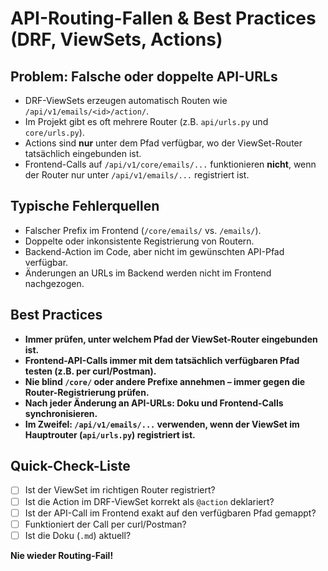 # API-Routing-Fallen & Best Practices (DRF, ViewSets, Actions)

## Problem: Falsche oder doppelte API-URLs
- DRF-ViewSets erzeugen automatisch Routen wie `/api/v1/emails/<id>/action/`.
- Im Projekt gibt es oft mehrere Router (z.B. `api/urls.py` und `core/urls.py`).
- Actions sind **nur** unter dem Pfad verfügbar, wo der ViewSet-Router tatsächlich eingebunden ist.
- Frontend-Calls auf `/api/v1/core/emails/...` funktionieren **nicht**, wenn der Router nur unter `/api/v1/emails/...` registriert ist.

## Typische Fehlerquellen
- Falscher Prefix im Frontend (`/core/emails/` vs. `/emails/`).
- Doppelte oder inkonsistente Registrierung von Routern.
- Backend-Action im Code, aber nicht im gewünschten API-Pfad verfügbar.
- Änderungen an URLs im Backend werden nicht im Frontend nachgezogen.

## Best Practices
- **Immer prüfen, unter welchem Pfad der ViewSet-Router eingebunden ist.**
- **Frontend-API-Calls immer mit dem tatsächlich verfügbaren Pfad testen (z.B. per curl/Postman).**
- **Nie blind `/core/` oder andere Prefixe annehmen – immer gegen die Router-Registrierung prüfen.**
- **Nach jeder Änderung an API-URLs: Doku und Frontend-Calls synchronisieren.**
- **Im Zweifel: `/api/v1/emails/...` verwenden, wenn der ViewSet im Hauptrouter (`api/urls.py`) registriert ist.**

## Quick-Check-Liste
- [ ] Ist der ViewSet im richtigen Router registriert?
- [ ] Ist die Action im DRF-ViewSet korrekt als `@action` deklariert?
- [ ] Ist der API-Call im Frontend exakt auf den verfügbaren Pfad gemappt?
- [ ] Funktioniert der Call per curl/Postman?
- [ ] Ist die Doku (`.md`) aktuell?

**Nie wieder Routing-Fail!** 